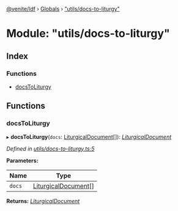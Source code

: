 [@venite/ldf](../README.md) › [Globals](../globals.md) › ["utils/docs-to-liturgy"](_utils_docs_to_liturgy_.md)

# Module: "utils/docs-to-liturgy"

## Index

### Functions

* [docsToLiturgy](_utils_docs_to_liturgy_.md#docstoliturgy)

## Functions

###  docsToLiturgy

▸ **docsToLiturgy**(`docs`: [LiturgicalDocument](../classes/_liturgical_document_.liturgicaldocument.md)[]): *[LiturgicalDocument](../classes/_liturgical_document_.liturgicaldocument.md)*

*Defined in [utils/docs-to-liturgy.ts:5](https://github.com/gbj/venite/blob/d2679cb/ldf/src/utils/docs-to-liturgy.ts#L5)*

**Parameters:**

Name | Type |
------ | ------ |
`docs` | [LiturgicalDocument](../classes/_liturgical_document_.liturgicaldocument.md)[] |

**Returns:** *[LiturgicalDocument](../classes/_liturgical_document_.liturgicaldocument.md)*
